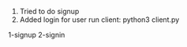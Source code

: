 1. Tried to do signup
2. Added login for user
   run client:
   python3 client.py

1-signup
2-signin
